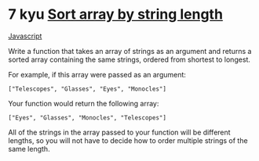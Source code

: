 # 7 kyu [Sort array by string length](https://www.codewars.com/kata/57ea5b0b75ae11d1e800006c)

<!-- START LANGUAGE_LINKS -->

[Javascript](./javascript.js)

<!-- END LANGUAGE_LINKS -->

Write a function that takes an array of strings as an argument and returns a sorted array containing the same strings, ordered from shortest to longest.

For example, if this array were passed as an argument:

``` ["Telescopes", "Glasses", "Eyes", "Monocles"] ```

Your function would return the following array:

``` ["Eyes", "Glasses", "Monocles", "Telescopes"] ```

All of the strings in the array passed to your function will be different lengths, so you will not have to decide how to order multiple strings of the same length.